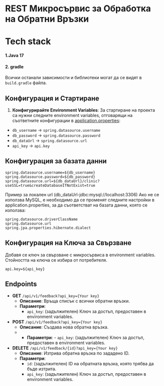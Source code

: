 # REST Микросървис за Обработка на Обратни Връзки



# Tech stack
#### 1.Java 17
#### 2. gradle
Всички останали зависимости и библиотеки могат да се видят в `build.gradle` файла.

## Конфигурация и Стартиране

1. **Конфигурирайте Environment Variables**:
   За стартиране на проекта са нужни следните environment variables, отговарящи на съответните конфигурации в [application.properties](src/main/resources/application.properties):
- `db_username` -> `spring.datasource.username`
- `db_password` -> `spring.datasource.password`
- `db_dataUrl` -> `spring.datasource.url`
- `api_key` -> `api.key`

## Конфигурация за базата данни
````
spring.datasource.username=${db_username}
spring.datasource.password=${db_password}
spring.datasource.url=${db_dataUrl}/clinic?useSSL=true&createDatabaseIfNotExist=true
````
Пример за локален url (db_dataUrl-jdbc:mysql://localhost:3306)
Ако не се използва MySQL, е необходимо да се променят следните настройки в application.properties, за да съответстват на базата данни, която се използва:

```
spring.datasource.driverClassName
spring.datasource.url
spring.jpa.properties.hibernate.dialect
```

## Конфигурация на Ключа за Свързване
Добавя се ключ за свързване с микросървиса в environment variables. Стойността на ключа се избира от потребителя.
````
api.key=${api_key}
````

## Endpoints


- **GET** `/api/v1/feedback?api_key={Your key}`
    - **Описание**: Връща списък с всички обратни връзки.
    - **Параметри**:
        - `api_key`: (задължителен) Ключ за достъп, предоставен в environment variables.
- **POST** `/api/v1/feedback?api_key={Your key}`
    - **Описание**: Създава нова обратна връзка.
  - - **Параметри**:
          - `api_key`: (задължителен) Ключ за достъп, предоставен в environment variables.
- **DELETE** `/api/v1/feedback/{id}?api_key={Your key}`
    - **Описание**: Изтрива обратна връзка по зададено ID.
    - **Параметри**:
        - `id`: (задължителен) ID на обратната връзка, която трябва да бъде изтрита.
        - `api_key`: (задължителен) Ключ за достъп, предоставен в environment variables.
